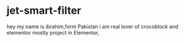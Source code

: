 # jet-smart-filter
hey my name is ibrahim,form Pakistan i am real lover of crocoblock and elementor mostly project in Elementor,
